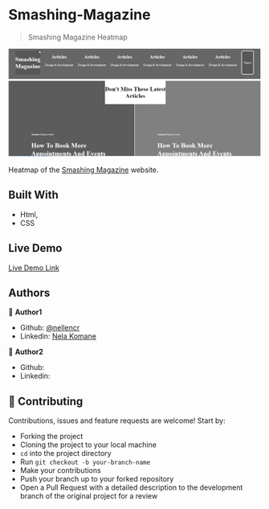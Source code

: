 # Smashing-Magazine

> Smashing Magazine Heatmap

![screenshot](screenshoot.png)

Heatmap of the [Smashing Magazine](https://www.smashingmagazine.com/) website.

## Built With

- Html,
- CSS

## Live Demo

[Live Demo Link]()


## Authors

👤 **Author1**

- Github: [@nellencr](https://github.com/nellencr)
- Linkedin: [Nela Komane](https://www.linkedin.com/in/nela-komane-8866b9192/)

👤 **Author2**

- Github: 
- Linkedin: 
## 🤝 Contributing

Contributions, issues and feature requests are welcome! Start by:
* Forking the project
* Cloning the project to your local machine
* `cd` into the project directory
* Run `git checkout -b your-branch-name`
* Make your contributions
* Push your branch up to your forked repository
* Open a Pull Request with a detailed description to the development branch of the original project for a review

